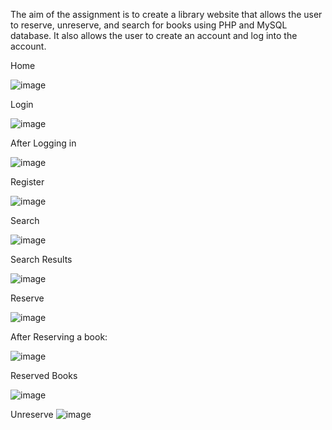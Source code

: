 The aim of the assignment is to create a library website that allows the user to reserve, unreserve, and search for books using PHP and MySQL database. It also allows the user to create an account and log into the account. 

Home

![image](https://github.com/ELCOLgit/Library-Website/assets/94052797/6570adc0-3531-4d67-bcf4-0b723570b16c)

Login

![image](https://github.com/ELCOLgit/Library-Website/assets/94052797/b0e2f824-441e-4d26-80be-e618e77e174c)

After Logging in

![image](https://github.com/ELCOLgit/Library-Website/assets/94052797/b02c3bb0-6b01-4adc-8603-fe5ee389d632)

Register

![image](https://github.com/ELCOLgit/Library-Website/assets/94052797/35064921-5468-46b6-b061-71a886911730)

Search

![image](https://github.com/ELCOLgit/Library-Website/assets/94052797/fe3b546f-fc99-42f0-892c-cd36c30bc13e)

Search Results

![image](https://github.com/ELCOLgit/Library-Website/assets/94052797/093b2c2e-307e-4c24-b3f6-8cf28e6e93fd)

Reserve

![image](https://github.com/ELCOLgit/Library-Website/assets/94052797/1c8fc6c0-1f9d-4942-a8a9-65e94f4835a4)

After Reserving a book:

![image](https://github.com/ELCOLgit/Library-Website/assets/94052797/af3b3dd3-6600-439a-8644-11f02db77977)

Reserved Books

![image](https://github.com/ELCOLgit/Library-Website/assets/94052797/d718d723-545f-46d3-97ca-e5b683742c41)

Unreserve
![image](https://github.com/ELCOLgit/Library-Website/assets/94052797/bcde65f9-eafa-4b0e-9c2d-531309bfd2ed)

